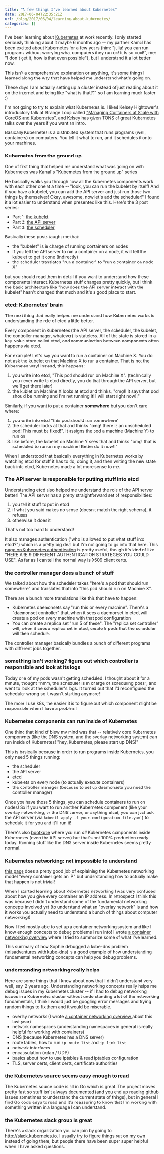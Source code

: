 ```yaml
---
title: "A few things I've learned about Kubernetes"
date: 2017-06-04T22:35:21Z
url: /blog/2017/06/04/learning-about-kubernetes/
categories: []
---
```


I've been learning about [Kubernetes](https://kubernetes.io/) at work recently. I only started
seriously thinking about it maybe 6 months ago -- my partner Kamal has
been excited about Kubernetes for a few years (him: "julia! you can run
programs without worrying what computers they run on! it is so cool!",
me: "I don't get it, how is that even possible"), but I understand it a
lot better now.

This isn't a comprehensive explanation or anything, it's some things
I learned along the way that have helped me understand what's going on.

These days I am actually setting up a cluster instead of just reading
about it on the internet and being like "what is that??" so I am learning
much faster :)

I'm not going to try to explain what Kubernetes is. I liked Kelsey
Hightower's introductory talk at Strange Loop called ["Managing Containers at Scale with CoreOS and Kubernetes"](https://www.youtube.com/watch?v=pozC9rBvAIs), and
Kelsey has given TONS of great Kubernetes talks over the years if you want an intro.

Basically Kubernetes is a distributed system that runs programs
(well, containers) on computers. You tell it what to run, and it
schedules it onto your machines.

### Kubernetes from the ground up

One of first thing that helped me understand what was going on with
Kubernetes was Kamal's "Kubernetes from the ground up" series

He basically walks you through how all the Kubernetes components work
with each other one at a time -- "look, you can run the kubelet by
itself! And if you have a kubelet, you can add the API server and just
run those two things by themselves! Okay, awesome, now let's add the
scheduler!" I found it a lot easier to understand when presented like
this. Here's the 3 post series:

* Part 1: [the kubelet](http://kamalmarhubi.com/blog/2015/08/27/what-even-is-a-kubelet/)
* Part 2: [the API server](http://kamalmarhubi.com/blog/2015/09/06/kubernetes-from-the-ground-up-the-api-server/)
* Part 3: [the scheduler](http://kamalmarhubi.com/blog/2015/11/17/kubernetes-from-the-ground-up-the-scheduler/)

Basically these posts taught me that:

* the "kubelet" is in charge of running containers on nodes
* If you tell the API server to run a container on a node, it will tell the kubelet to get it done (indirectly)
* the scheduler translates "run a container" to "run a container on node
  X"

but you should read them in detail if you want to understand how these
components interact. Kubernetes stuff changes pretty quickly, but
I think the basic architecture like "how does the API server interact
with the kubelet" hasn't changed that much and it's a good place to
start.

### etcd: Kubernetes' brain

The next thing that really helped me understand how Kubernetes works is
understanding the role of etcd a little better.

Every component in Kubernetes (the API server, the scheduler, the
kubelet, the controller manager, whatever) is stateless. All of the
state is stored in a key-value store called etcd, and communication
between components often happens via etcd.

For example! Let's say you want to run a container on Machine X. You do not
ask the kubelet on that Machine X to run a container. That is not the
Kubernetes way! Instead, this happens:

1. you write into etcd, "This pod should run on Machine X".
   (technically you never write to etcd directly, you do that through
   the API server, but we'll get there later)
2. the kublet on Machine X looks at etcd and thinks, "omg!! it says that pod should be running and I'm not running it! I will start right now!!"

Similarly, if you want to put a container **somewhere** but you don't
care where:

1. you write into etcd "this pod should run somewhere"
2. the scheduler looks at that and thinks "omg! there is an unscheduled
   pod! This must be fixed!". It assigns the pod a machine (Machine Y) to run on
3. like before, the kubelet on Machine Y sees that and thinks "omg! that is scheduled to run on my machine! Better do it now!!"

When I understood that basically everything in Kubernetes works by
watching etcd for stuff it has to do, doing it, and then writing the new
state back into etcd, Kubernetes made a lot more sense to me.

### The API server is responsible for putting stuff into etcd

Understanding etcd also helped me understand the role of the API server
better! The API server has a pretty straightforward set of
responsibilities:

1. you tell it stuff to put in etcd
2. if what you said makes no sense (doesn't match the right schema),
   it refuses
3. otherwise it does it

That's not too hard to understand!

It also manages authentication ("who is allowed to put what stuff into
etcd?") which is a pretty big deal but I'm not going to go into that
here. This [page on Kubernetes
authentication](https://Kubernetes.io/docs/admin/authentication/) is
pretty useful, though it's kind of like "HERE ARE 9 DIFFERENT
AUTHENTICATION STRATEGIES YOU COULD USE". As far as I can tell the
normal way is X509 client certs.

### the controller manager does a bunch of stuff

We talked about how the scheduler takes "here's a pod that should run
somewhere" and translates that into "this pod should run on Machine X".

There are a bunch more translations like this that have to happen:

* Kubernetes daemonsets say "run this on every machine". There's a "daemonset
  controller" that, when it sees a daemonset in etcd, will create a pod on every
  machine with that pod configuration
* You can create a replica set "run 5 of these". The "replica set
  controller" will, when it sees a replica set in etcd, create 5 pods that the scheduler will
  then schedule.

The controller manager basically bundles a bunch of different
programs with different jobs together.


### something isn't working? figure out which controller is responsible and look at its logs

Today one of my pods wasn't getting scheduled. I thought about it for a
minute, thought "hmm, the scheduler is in charge of scheduling pods",
and went to look at the scheduler's logs. It turned out that I'd
reconfigured the scheduler wrong so it wasn't starting anymore!

The more I use k8s, the easier it is to figure out which component might
be responsible when I have a problem!

### Kubernetes components can run inside of Kubernetes

One thing that kind of blew my mind was that -- relatively core
Kubernetes components (like the DNS system, and the overlay networking
system) can run inside of Kubernetes! "hey, Kubernetes, please start up
DNS!"

This is basically because in order to run programs inside Kubernetes,
you only need 5 things running:

* the scheduler
* the API server
* etcd
* kubelets on every node (to actually execute containers)
* the controller manager (because to set up daemonsets you need the
  controller manager)

Once you have those 5 things, you can schedule containers to run on
nodes! So if you want to run another Kubernetes component (like your
overlay networking, or the DNS server, or anything else), you can just
ask the API server (via `kubectl apply -f your-configuration-file.yaml`)
to schedule it for you and it'll run it!

There's also
[bootkube](https://github.com/Kubernetes-incubator/bootkube) where you
run *all* Kubernetes components inside Kubernetes (even the API server)
but that's not 100% production ready today. Running stuff like the DNS
server inside Kubernetes seems pretty normal.

### Kubernetes networking: not impossible to understand

[this page](https://Kubernetes.io/docs/concepts/cluster-administration/networking/)
does a pretty good job of explaining the Kubernetes networking model
"every container gets an IP" but understanding how to actually make that
happen is not trivial!

When I started learning about Kubernetes networking I was very
confused about how you give every container an IP address. In retrospect I think
this was because I didn't understand some of the fundamental networking
concepts involved yet (to understand what an "overlay network" is and
how it works you actually need to understand a bunch of things about
computer networking!)

Now I feel mostly able to set up a container networking system
and like I know enough concepts to debug problems I run into! I wrote 
[a container networking overview](https://jvns.ca/blog/2016/12/22/container-networking/) where I
tried to summarize some of what I've learned.

This summary of how Sophie debugged a kube-dns problem ([misadventures with kube-dns](http://blog.sophaskins.net/blog/misadventures-with-kube-dns/)) is a good example
of how understanding fundamental networking concepts can help you debug
problems.

### understanding networking really helps


Here are some things that I know about now that I didn't understand very
well, say, 2
years ago. Understanding networking concepts really helps me debug issues in
my Kubernetes cluster -- if I had to debug networking issues in a
Kubernetes cluster without understanding a lot of the networking
fundamentals, I think I would just be googling error messages and trying
random things to fix them and it
would be miserable.

* overlay networks (I wrote [a container networking overview ](https://jvns.ca/blog/2016/12/22/container-networking/) about this last year)
* network namespaces (understanding namespaces in general is really
  helpful for working with containers)
* DNS (because Kubernetes has a DNS server)
* route tables, how to run `ip route list` and `ip link list`
* network interfaces
* encapsulation (vxlan / UDP)
* basics about how to use iptables & read iptables configuration
* TLS, server certs, client certs, certificate authorities

### the Kubernetes source seems easy enough to read

The Kubernetes source code is all in Go which is great. The project
moves pretty fast so stuff isn't always documented (and you end up
reading github issues sometimes to understand the current state of things),
but in general I find Go code eays to read and it's reassuring to know
that I'm working with something written in a language I can
understand.

### the Kubernetes slack group is great

There's a slack organization you can join by going to
http://slack.kubernetes.io. I usually try to figure things out on my own
instead of going there, but people there have been super super helpful
when I have asked questions.

